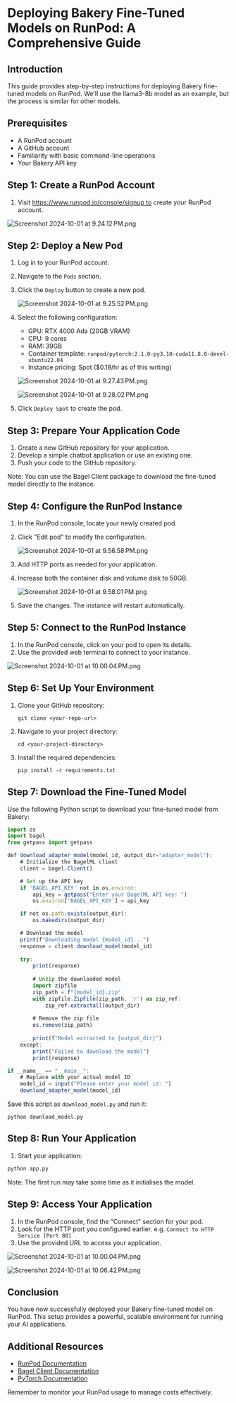 # Deploying Bakery Fine-Tuned Models on RunPod: A Comprehensive Guide

## Introduction

This guide provides step-by-step instructions for deploying Bakery fine-tuned models on RunPod. We'll use the llama3-8b model as an example, but the process is similar for other models.

## Prerequisites

- A RunPod account
- A GitHub account
- Familiarity with basic command-line operations
- Your Bakery API key

## Step 1: Create a RunPod Account

1. Visit https://www.runpod.io/console/signup to create your RunPod account.

![Screenshot 2024-10-01 at 9.24.12 PM.png](https://prod-files-secure.s3.us-west-2.amazonaws.com/08f6e446-3479-4ee8-8eb1-50e147f1f3ee/cdf2d6c3-2409-475f-bd59-5f368c74e394/Screenshot_2024-10-01_at_9.24.12_PM.png)

## Step 2: Deploy a New Pod

1. Log in to your RunPod account.
2. Navigate to the `Pods` section.
3. Click the `Deploy` button to create a new pod.
    
    ![Screenshot 2024-10-01 at 9.25.52 PM.png](https://prod-files-secure.s3.us-west-2.amazonaws.com/08f6e446-3479-4ee8-8eb1-50e147f1f3ee/a3c4f656-c510-421b-9ed6-702d7ba4691d/Screenshot_2024-10-01_at_9.25.52_PM.png)
    
4. Select the following configuration:
    - GPU: RTX 4000 Ada (20GB VRAM)
    - CPU: 9 cores
    - RAM: 39GB
    - Container template: `runpod/pytorch:2.1.0-py3.10-cuda11.8.0-devel-ubuntu22.04`
    - Instance pricing: Spot ($0.19/hr as of this writing)
    
    ![Screenshot 2024-10-01 at 9.27.43 PM.png](https://prod-files-secure.s3.us-west-2.amazonaws.com/08f6e446-3479-4ee8-8eb1-50e147f1f3ee/8268cd10-ad6e-4239-bc74-4bb91adf64e8/Screenshot_2024-10-01_at_9.27.43_PM.png)
    
    ![Screenshot 2024-10-01 at 9.28.02 PM.png](https://prod-files-secure.s3.us-west-2.amazonaws.com/08f6e446-3479-4ee8-8eb1-50e147f1f3ee/27126021-4f26-45e4-92a0-5f0c74463441/Screenshot_2024-10-01_at_9.28.02_PM.png)
    
5. Click `Deploy Spot` to create the pod.

## Step 3: Prepare Your Application Code

1. Create a new GitHub repository for your application.
2. Develop a simple chatbot application or use an existing one.
3. Push your code to the GitHub repository.

Note: You can use the Bagel Client package to download the fine-tuned model directly to the instance.

## Step 4: Configure the RunPod Instance

1. In the RunPod console, locate your newly created pod.
2. Click "Edit pod" to modify the configuration.
    
    ![Screenshot 2024-10-01 at 9.56.58 PM.png](https://prod-files-secure.s3.us-west-2.amazonaws.com/08f6e446-3479-4ee8-8eb1-50e147f1f3ee/3bfa3f20-9975-42b8-8c1e-0a7da799e5c1/Screenshot_2024-10-01_at_9.56.58_PM.png)
    
3. Add HTTP ports as needed for your application.
4. Increase both the container disk and volume disk to 50GB.
    
    ![Screenshot 2024-10-01 at 9.58.01 PM.png](https://prod-files-secure.s3.us-west-2.amazonaws.com/08f6e446-3479-4ee8-8eb1-50e147f1f3ee/8da6a95f-6388-421e-9db4-0cdbeba2ab33/Screenshot_2024-10-01_at_9.58.01_PM.png)
    
5. Save the changes. The instance will restart automatically.

## Step 5: Connect to the RunPod Instance

1. In the RunPod console, click on your pod to open its details.
2. Use the provided web terminal to connect to your instance.

![Screenshot 2024-10-01 at 10.00.04 PM.png](https://prod-files-secure.s3.us-west-2.amazonaws.com/08f6e446-3479-4ee8-8eb1-50e147f1f3ee/16ae6e25-7535-41fa-b446-3a33de617418/Screenshot_2024-10-01_at_10.00.04_PM.png)

## Step 6: Set Up Your Environment

1. Clone your GitHub repository:
    
    ```
    git clone <your-repo-url>
    ```
    
2. Navigate to your project directory:
    
    ```
    cd <your-project-directory>
    ```
    
3. Install the required dependencies:
    
    ```
    pip install -r requirements.txt
    ```
    

## Step 7: Download the Fine-Tuned Model

Use the following Python script to download your fine-tuned model from Bakery:

```jsx
import os
import bagel
from getpass import getpass

def download_adapter_model(model_id, output_dir="adapter_model"):
    # Initialize the BagelML client
    client = bagel.Client()

    # Set up the API key
    if 'BAGEL_API_KEY' not in os.environ:
        api_key = getpass("Enter your BagelML API key: ")
        os.environ['BAGEL_API_KEY'] = api_key

    if not os.path.exists(output_dir):
        os.makedirs(output_dir)

    # Download the model
    print(f"Downloading model {model_id}...")
    response = client.download_model(model_id)
    
    try:
        print(response)
        
        # Unzip the downloaded model
        import zipfile
        zip_path = f"{model_id}.zip"
        with zipfile.ZipFile(zip_path, 'r') as zip_ref:
            zip_ref.extractall(output_dir)
        
        # Remove the zip file
        os.remove(zip_path)
        
        print(f"Model extracted to {output_dir}")
    except:
        print("Failed to download the model")
        print(response)

if __name__ == "__main__":
    # Replace with your actual model ID
    model_id = input("Please enter your model id: ")
    download_adapter_model(model_id)
```

Save this script as `download_model.py` and run it:

```
python download_model.py
```

## Step 8: Run Your Application

1. Start your application:

```python
python app.py
```

Note: The first run may take some time as it initialises the model.

## Step 9: Access Your Application

1. In the RunPod console, find the "Connect" section for your pod.
2. Look for the HTTP port you configured earlier. e.g. `Connect to HTTP Service [Port 80]`
3. Use the provided URL to access your application.

![Screenshot 2024-10-01 at 10.00.04 PM.png](https://prod-files-secure.s3.us-west-2.amazonaws.com/08f6e446-3479-4ee8-8eb1-50e147f1f3ee/1c0a6ad0-d9ff-4bfe-8d45-0da4cd0fe578/Screenshot_2024-10-01_at_10.00.04_PM.png)

![Screenshot 2024-10-01 at 10.06.42 PM.png](https://prod-files-secure.s3.us-west-2.amazonaws.com/08f6e446-3479-4ee8-8eb1-50e147f1f3ee/ff316d12-6ca0-4f35-922a-d9949b46a65f/Screenshot_2024-10-01_at_10.06.42_PM.png)

## Conclusion

You have now successfully deployed your Bakery fine-tuned model on RunPod. This setup provides a powerful, scalable environment for running your AI applications.

## Additional Resources

- [RunPod Documentation](https://docs.runpod.io/)
- [Bagel Client Documentation](https://docs.bakery.bagel.net/bagel_py)
- [PyTorch Documentation](https://pytorch.org/docs/stable/index.html)

Remember to monitor your RunPod usage to manage costs effectively.
